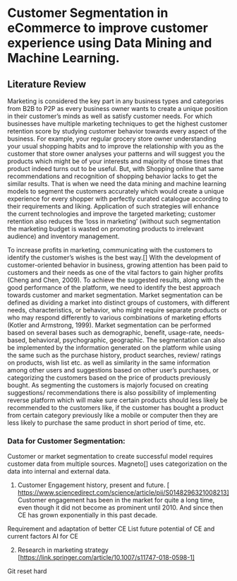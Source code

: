# Customer Segmentation in eCommerce to improve customer experience using Data Mining and Machine Learning. 

## Literature Review

Marketing is considered the key part in any business types and categories from B2B to P2P as every business owner wants to create a unique position in their customer’s minds as well as satisfy customer needs. For which businesses have multiple marketing techniques to get the highest customer retention score by studying customer behavior towards every aspect of the business. For example, your regular grocery store owner understanding your usual shopping habits and to improve the relationship with you as the customer that store owner analyses your patterns and will suggest you the products which might be of your interests and majority of those times that product indeed turns out to be useful. But, with Shopping online that same recommendations and recognition of shopping behavior lacks to get the similar results. That is when we need the data mining and machine learning models to segment the customers accurately which would create a unique experience for every shopper with perfectly curated catalogue according to their requirements and liking. Application of such strategies will enhance the current technologies and improve the targeted marketing; customer retention also reduces the ‘loss in marketing’ (without such segmentation the marketing budget is wasted on promoting products to irrelevant audience) and inventory management. 

To increase profits in marketing, communicating with the customers to identify the customer’s wishes is the best way.[] With the development of customer-oriented behavior in business, growing attention has been paid to customers and their needs as one of the vital factors to gain higher profits (Cheng and Chen, 2009).  To achieve the suggested results, along with the good performance of the platform, we need to identify the best approach towards customer and market segmentation. Market segmentation can be defined as dividing a market into distinct groups of customers, with different needs, characteristics, or behavior, who might require separate products or who may respond differently to various combinations of marketing efforts (Kotler and Armstrong, 1999). Market segmentation can be performed based on several bases such as demographic, benefit, usage-rate, needs-based, behavioral, psychographic, geographic. The segmentation can also be implemented by the information generated on the platform while using the same such as the purchase history, product searches, review/ ratings on products, wish list etc. as well as similarity in the same information among other users and suggestions based on other user’s purchases, or categorizing the customers based on the price of products previously bought. As segmenting the customers is majorly focused on creating suggestions/ recommendations there is also possibility of implementing reverse platform which will make sure certain products should less likely be recommended to the customers like, if the customer has bought a product from certain category previously like a mobile or computer then they are less likely to purchase the same product in short period of time, etc.


### Data for Customer Segmentation:
Customer or market segmentation to create successful model requires customer data from multiple sources. Magneto[] uses categorization on the data into internal and external data. 

1.	Customer Engagement history, present and future.
[ https://www.sciencedirect.com/science/article/pii/S0148296321008213]
Customer engagement has been in the market for quite a long time, even though it did not become as prominent until 2010. And since then CE has grown exponentially in this past decade.

Requirement and adaptation of better CE
List future potential of CE and current factors
AI for CE

2.	Research in marketing strategy
[https://link.springer.com/article/10.1007/s11747-018-0598-1]


Git reset hard
